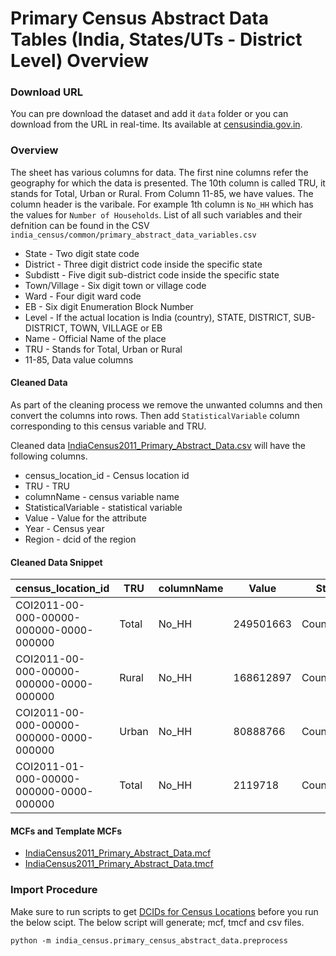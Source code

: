 # Primary Census Abstract Data Tables (India, States/UTs - District Level) Overview


### Download URL
You can pre download the dataset and add it `data` folder or you can download from the URL in real-time. Its available at [censusindia.gov.in](http://censusindia.gov.in/pca/DDW_PCA0000_2011_Indiastatedist.xlsx).

### Overview

The sheet has various columns for data. The first nine columns refer the geography for which the data is presented. The 10th column is called TRU, it stands for Total, Urban or Rural. From Column 
11-85, we have values. The column header is the varibale. For example 1th column is `No_HH` which has the values for `Number of Households`. List of all such variables and their defnition can be found in the CSV  `india_census/common/primary_abstract_data_variables.csv`


 - State - Two digit state code
 - District - Three digit district code inside the specific state
 - Subdistt - Five digit sub-district code inside the specific state
 - Town/Village - Six digit town or village code
 - Ward - Four digit ward code
 - EB - Six digit Enumeration Block Number
 - Level - If the actual location is India (country), STATE, DISTRICT, SUB-DISTRICT, TOWN, VILLAGE or EB
 - Name - Official Name of the place
- TRU - Stands for Total, Urban or Rural
- 11-85, Data value columns 

#### Cleaned Data
As part of the cleaning process we remove the unwanted columns and then convert the columns into rows. Then add  `StatisticalVariable` column corresponding to this census variable and TRU.

Cleaned data [IndiaCensus2011_Primary_Abstract_Data.csv](IndiaCensus2011_Primary_Abstract_Data.csv) will have the following columns.

- census_location_id - Census location id
- TRU - TRU
- columnName - census variable name
- StatisticalVariable - statistical variable
- Value - Value for the attribute
- Year - Census year
- Region - dcid of the region

#### Cleaned Data Snippet

| census_location_id                      | TRU   | columnName | Value     | StatisticalVariable   | Year | Region                    |
| --------------------------------------- | ----- | ---------- | --------- | --------------------- | ---- | ------------------------- |
| COI2011-00-000-00000-000000-0000-000000 | Total | No_HH      | 249501663 | Count_Household       | 2011 | dcid:country/IND          |
| COI2011-00-000-00000-000000-0000-000000 | Rural | No_HH      | 168612897 | Count_Household_Rural | 2011 | dcid:country/IND          |
| COI2011-00-000-00000-000000-0000-000000 | Urban | No_HH      | 80888766  | Count_Household_Urban | 2011 | dcid:country/IND          |
| COI2011-01-000-00000-000000-0000-000000 | Total | No_HH      | 2119718   | Count_Household       | 2011 | dcid:wikidataId/Q66278313 |



#### MCFs and Template MCFs
- [IndiaCensus2011_Primary_Abstract_Data.mcf](IndiaCensus2011_Primary_Abstract_Data.mcf)
- [IndiaCensus2011_Primary_Abstract_Data.tmcf](IndiaCensus2011_Primary_Abstract_Data.tmcf)


### Import Procedure

Make sure to run scripts to get [DCIDs for Census Locations](./../) before you run the below scipt. The below script will generate; mcf, tmcf and csv files.

`python -m india_census.primary_census_abstract_data.preprocess`